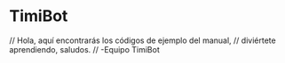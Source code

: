 # TimiBot
// Hola, aquí encontrarás los códigos de ejemplo del manual,
// diviértete aprendiendo, saludos.
// -Equipo TimiBot
